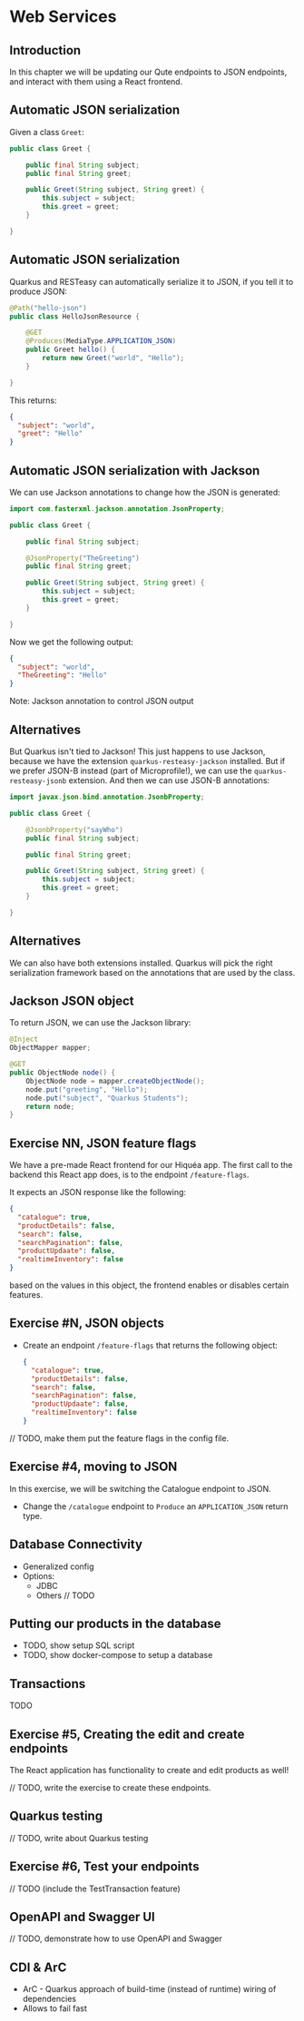 # Web Services


## Introduction

In this chapter we will be updating our Qute endpoints to JSON endpoints, and interact with them using a React frontend.


## Automatic JSON serialization

Given a class `Greet`:

```java
public class Greet {

    public final String subject;
    public final String greet;

    public Greet(String subject, String greet) {
        this.subject = subject;
        this.greet = greet;
    }

}
```


## Automatic JSON serialization

Quarkus and RESTeasy can automatically serialize it to JSON, if you tell it to produce JSON:

```java
@Path("hello-json")
public class HelloJsonResource {

    @GET
    @Produces(MediaType.APPLICATION_JSON)
    public Greet hello() {
        return new Greet("world", "Hello");
    }

}
```

This returns:

```json
{
  "subject": "world",
  "greet": "Hello"
}
```


## Automatic JSON serialization with Jackson

We can use Jackson annotations to change how the JSON is generated:

```java [|1,7]|]
import com.fasterxml.jackson.annotation.JsonProperty;

public class Greet {

    public final String subject;

    @JsonProperty("TheGreeting")
    public final String greet;

    public Greet(String subject, String greet) {
        this.subject = subject;
        this.greet = greet;
    }

}
```

Now we get the following output:

```json
{
  "subject": "world",
  "TheGreeting": "Hello"
}
```

Note: Jackson annotation to control JSON output


## Alternatives

But Quarkus isn't tied to Jackson! This just happens to use Jackson, because we have the extension
`quarkus-resteasy-jackson` installed. But if we prefer JSON-B instead (part of Microprofile!), we can use
the `quarkus-resteasy-jsonb` extension. And then we can use JSON-B annotations:

```java
import javax.json.bind.annotation.JsonbProperty;

public class Greet {

    @JsonbProperty("sayWho")
    public final String subject;

    public final String greet;

    public Greet(String subject, String greet) {
        this.subject = subject;
        this.greet = greet;
    }

}
```


## Alternatives

We can also have both extensions installed. Quarkus will pick the right serialization framework based on the annotations
that are used by the class.


## Jackson JSON object


To return JSON, we can use the Jackson library:

```java
@Inject
ObjectMapper mapper;

@GET
public ObjectNode node() {
    ObjectNode node = mapper.createObjectNode();
    node.put("greeting", "Hello");
    node.put("subject", "Quarkus Students");
    return node;
}
```


## Exercise NN, JSON feature flags

We have a pre-made React frontend for our Hiquéa app. The first call to the backend this React app does, is to the endpoint `/feature-flags`.

It expects an JSON response like the following:

```json
{
  "catalogue": true,
  "productDetails": false,
  "search": false,
  "searchPagination": false,
  "productUpdaate": false,
  "realtimeInventory": false
}
```

based on the values in this object, the frontend enables or disables certain features.


## Exercise #N, JSON objects

* Create an endpoint `/feature-flags` that returns the following object:
  ```json
  {
    "catalogue": true,
    "productDetails": false,
    "search": false,
    "searchPagination": false,
    "productUpdaate": false,
    "realtimeInventory": false
  }
  ```

// TODO, make them put the feature flags in the config file.


## Exercise #4, moving to JSON

In this exercise, we will be switching the Catalogue endpoint to JSON.

* Change the `/catalogue` endpoint to `Produce` an `APPLICATION_JSON` return type.


## Database Connectivity

* Generalized config
* Options:
    * JDBC
    * Others // TODO



## Putting our products in the database

* TODO, show setup SQL script
* TODO, show docker-compose to setup a database


## Transactions

TODO


## Exercise #5, Creating the edit and create endpoints

The React application has functionality to create and edit products as well!

// TODO, write the exercise to create these endpoints.


## Quarkus testing

// TODO, write about Quarkus testing


## Exercise #6, Test your endpoints

// TODO (include the TestTransaction feature)


## OpenAPI and Swagger UI


// TODO, demonstrate how to use OpenAPI and Swagger


## CDI & ArC

* ArC - Quarkus approach of build-time (instead of runtime) wiring of dependencies
* Allows to fail fast
